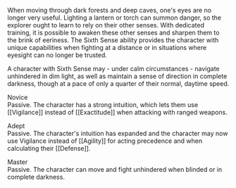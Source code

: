 When moving through dark forests and deep caves, one's eyes are no longer very useful. Lighting a lantern or torch can summon danger, so the explorer ought to learn to rely on their other senses. With dedicated training, it is possible to awaken these other senses and sharpen them to the brink of eeriness. The Sixth Sense ability provides the character with unique capabilities when fighting at a distance or in situations where eyesight can no longer be trusted.

A character with Sixth Sense may - under calm circumstances - navigate unhindered in dim light, as well as maintain a sense of direction in complete darkness, though at a pace of only a quarter of their normal, daytime speed. 

Novice<br>Passive. The character has a strong intuition, which lets them use [[Vigilance]] instead of [[Exactitude]] when attacking with ranged weapons.

Adept<br>Passive. The character's intuition has expanded and the character may now use Vigilance instead of [[Agility]] for acting precedence and when calculating their [[Defense]].

Master<br>Passive. The character can move and fight unhindered when blinded or in complete darkness.